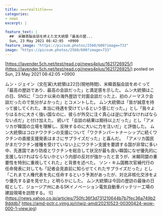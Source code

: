 ```yaml
---
title: ===realtitle===
categories:
- news
excerpt: |
  
feature_text: |
  ##  米韓首脳会談を終えた文大統領「最高の歴...
  Sun, 23 May 2021 08:42:05  +0900
feature_image: "https://picsum.photos/2560/600?image=733"
image: "https://picsum.photos/2560/600?image=733"
---
```


[https://lavender.5ch.net/test/read.cgi/news4plus/1621726925/](https://lavender.5ch.net/test/read.cgi/news4plus/1621726925/)
posted on Sun, 23 May 2021 08:42:05  +0900

<!--more-->

ムン・ジェイン（文在寅)大統領は22日(現地時間)、米韓首脳会談をめぐって「最高の歴訪であり、最高の会談だった」と満足感を示した。 ムン大統領はこの日、SNSに「コロナ以来の海外歴訪で対面会談だった上、初のノーマスク会談だったので気分がよかった」とコメントした。 ムン大統領は「皆が誠意を持って接してくれた。本当に待遇を受けているという感じだった。」とし「我々よりはるかに大きく強い国なのに、彼らが外交に注ぐ真心は逆に学ばなければならない点だ」と付け加えた。 続いて「会談の結果は期待以上だった」とし「アメリカが韓国の立場を理解し、反映するのに大いに力を注いだ」と評価した。 ムン大統領はコロナワクチンの支援について「ワクチンパートナーシップに続くワクチンの直接支援発表はまさにサプライズだった」と喜んだ。 「アメリカ国民がまだワクチン接種を受けていない上にワクチン支援を要請する国が非常に多い中、先進国であり防疫とワクチンを総合して状況が最も良い韓国になぜ優先的に支援しなければならないかという内部の反対が強かったと言うが、米韓同盟の重要性を特別に重視してくれた」と背景を述べた。 ソン・キム国務次官補代行の任命発表に対しても「記者会見直前に知らせてくれたサプライズだった」とし「これまで人権代表を先に任命するという予測があったが、対北非核化交渉をより優先する姿を見せた」と明らかにした。 ムン大統領は今回の歴訪の最後の日程として、ジョージア州にあるSKイノベーション電気自動車バッテリー工場の建設現場を訪問する。 ![](https://news.yahoo.co.jp/articles/750fc36f3d731210644b7b7fec36a749b29dddb7 https://amd-pctr.c.yimg.jp/r/iwiz-amd/20210523-00300424-wow-000-1-view.jpg)
